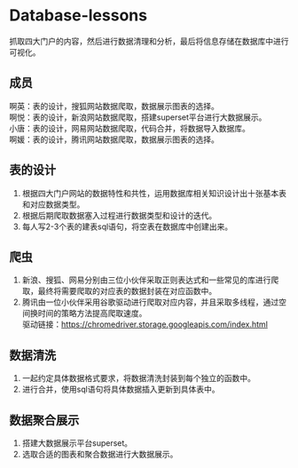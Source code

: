 # Database-lessons  
抓取四大门户的内容，然后进行数据清理和分析，最后将信息存储在数据库中进行可视化。  
## 成员    
啊英：表的设计，搜狐网站数据爬取，数据展示图表的选择。     
啊悦：表的设计，新浪网站数据爬取，搭建superset平台进行大数据展示。  
小唐：表的设计，网易网站数据爬取，代码合并，将数据导入数据库。  
啊媛：表的设计，腾讯网站数据爬取，数据展示图表的选择。  
## 表的设计    
1. 根据四大门户网站的数据特性和共性，运用数据库相关知识设计出十张基本表和对应数据类型。  
2. 根据后期爬取数据塞入过程进行数据类型和设计的迭代。  
3. 每人写2-3个表的建表sql语句，将空表在数据库中创建出来。  
## 爬虫    
1. 新浪、搜狐、网易分别由三位小伙伴采取正则表达式和一些常见的库进行爬取，最终将需要爬取的对应表的数据封装在对应函数中。  
2. 腾讯由一位小伙伴采用谷歌驱动进行爬取对应内容，并且采取多线程，通过空间换时间的策略方法提高爬取速度。    
驱动链接：https://chromedriver.storage.googleapis.com/index.html    
## 数据清洗    
1. 一起约定具体数据格式要求，将数据清洗封装到每个独立的函数中。    
2. 进行合并，使用sql语句将具体数据插入更新到具体表中。   
## 数据聚合展示   
1. 搭建大数据展示平台superset。     
2. 选取合适的图表和聚合数据进行大数据展示。   
